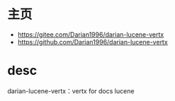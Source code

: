 # 主页
- https://gitee.com/Darian1996/darian-lucene-vertx
- https://github.com/Darian1996/darian-lucene-vertx


# desc

darian-lucene-vertx：vertx for docs lucene
